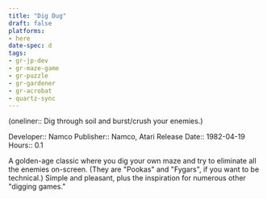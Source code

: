 ```yaml
---
title: "Dig Dug"
draft: false
platforms:
- here
date-spec: d
tags:
- gr-jp-dev
- gr-maze-game
- gr-puzzle
- gr-gardener
- gr-acrobat
- quartz-sync
---
```


(oneliner:: Dig through soil and burst/crush your enemies.)

Developer:: Namco
Publisher:: Namco, Atari
Release Date:: 1982-04-19
Hours:: 0.1

A golden-age classic where you dig your own maze and try to eliminate all the enemies on-screen. (They are "Pookas" and "Fygars", if you want to be technical.) Simple and pleasant, plus the inspiration for numerous other "digging games."